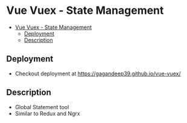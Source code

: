 # Vue Vuex - State Management

- [Vue Vuex - State Management](#vue-vuex---state-management)
  - [Deployment](#deployment)
  - [Description](#description)

## Deployment

- Checkout deployment at <https://gagandeep39.github.io/vue-vuex/>

## Description

- Global Statement tool
- Similar to Redux and Ngrx
